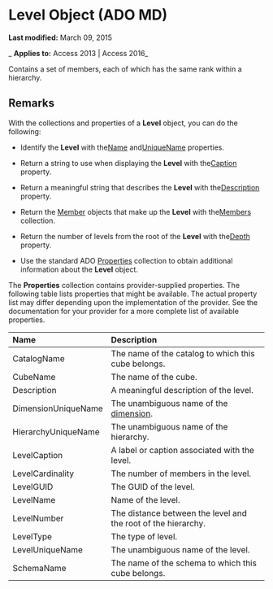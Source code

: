 
# Level Object (ADO MD)

 **Last modified:** March 09, 2015

 _ **Applies to:** Access 2013 | Access 2016_



Contains a set of members, each of which has the same rank within a hierarchy.

## Remarks

With the collections and properties of a  **Level** object, you can do the following:


- Identify the  **Level** with the[Name](31ea6dad-c464-3af7-4b7a-086900656c2c.md) and[UniqueName](67a0d69d-e8f3-f215-c456-705d0fc68935.md) properties.
    
- Return a string to use when displaying the  **Level** with the[Caption](c93aaeda-2733-ade8-befe-beba25503152.md) property.
    
- Return a meaningful string that describes the  **Level** with the[Description](06d5e1d0-6ed7-fe14-3723-3790e225482a.md) property.
    
- Return the [Member](d80c024a-07dc-7a35-f8f2-b4d5b19d89e4.md) objects that make up the **Level** with the[Members](1389c554-e4f1-107d-22c6-7fe851d53d23.md) collection.
    
- Return the number of levels from the root of the  **Level** with the[Depth](efd2b776-a156-b60c-22f1-a6c0925e6bcf.md) property.
    
- Use the standard ADO [Properties](4d662790-1252-c930-e6f9-edf6a38636af.md) collection to obtain additional information about the **Level** object.
    
The  **Properties** collection contains provider-supplied properties. The following table lists properties that might be available. The actual property list may differ depending upon the implementation of the provider. See the documentation for your provider for a more complete list of available properties.



|**Name**|**Description**|
|:-----|:-----|
|CatalogName|The name of the catalog to which this cube belongs.|
|CubeName|The name of the cube.|
|Description|A meaningful description of the level.|
|DimensionUniqueName|The unambiguous name of the [dimension](12f43cfc-c74e-a2e8-7f6e-75fc68472c4b.md).|
|HierarchyUniqueName|The unambiguous name of the hierarchy.|
|LevelCaption|A label or caption associated with the level.|
|LevelCardinality|The number of members in the level.|
|LevelGUID|The GUID of the level.|
|LevelName|Name of the level.|
|LevelNumber|The distance between the level and the root of the hierarchy.|
|LevelType|The type of level.|
|LevelUniqueName|The unambiguous name of the level.|
|SchemaName|The name of the schema to which this cube belongs.|
